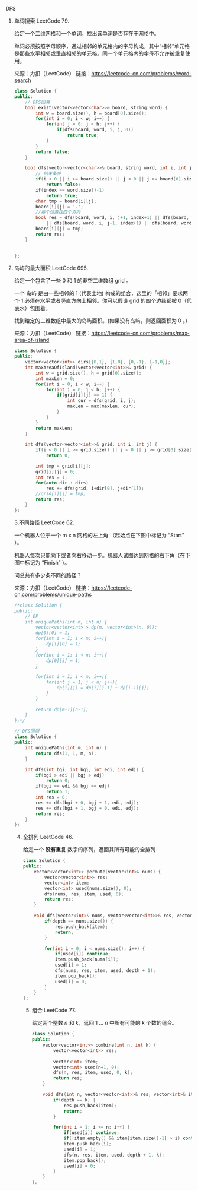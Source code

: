 DFS

1. 单词搜索 LeetCode 79.

   给定一个二维网格和一个单词，找出该单词是否存在于网格中。

   单词必须按照字母顺序，通过相邻的单元格内的字母构成，其中“相邻”单元格是那些水平相邻或垂直相邻的单元格。同一个单元格内的字母不允许被重复使用。

   来源：力扣（LeetCode）
   链接：https://leetcode-cn.com/problems/word-search

   ```c++
   class Solution {
   public:
       // DFS回溯
       bool exist(vector<vector<char>>& board, string word) {
           int w = board.size(), h = board[0].size();
           for(int i = 0; i < w; i++) {
               for(int j = 0; j < h; j++) {
                   if(dfs(board, word, i, j, 0))
                       return true;
               }
           }
           return false;
       }
   
       bool dfs(vector<vector<char>>& board, string word, int i, int j, int index) {
           // 结束条件
           if(i < 0 || i >= board.size() || j < 0 || j >= board[0].size() || board[i][j] != word[index])
               return false;
           if(index == word.size()-1)
               return true;
           char tmp = board[i][j];
           board[i][j] = '.';
           //每个位置找四个方向
           bool res = dfs(board, word, i, j+1, index+1) || dfs(board, word, i+1, j, index+1) 
               || dfs(board, word, i, j-1, index+1) || dfs(board, word, i-1, j, index+1);
           board[i][j] = tmp;
           return res;
       }
   
       
   };
   ```

   

2. 岛屿的最大面积 LeetCode 695.

   给定一个包含了一些 0 和 1 的非空二维数组 grid 。

   一个 岛屿 是由一些相邻的 1 (代表土地) 构成的组合，这里的「相邻」要求两个 1 必须在水平或者竖直方向上相邻。你可以假设 grid 的四个边缘都被 0（代表水）包围着。

   找到给定的二维数组中最大的岛屿面积。(如果没有岛屿，则返回面积为 0 。)

   来源：力扣（LeetCode）
   链接：https://leetcode-cn.com/problems/max-area-of-island

   ```c++
   class Solution {
   public:
       vector<vector<int>> dirs{{0,1}, {1,0}, {0,-1}, {-1,0}};
       int maxAreaOfIsland(vector<vector<int>>& grid) {
           int w = grid.size(), h = grid[0].size();
           int maxLen = 0;
           for(int i = 0; i < w; i++) {
               for(int j = 0; j < h; j++) {
                   if(grid[i][j] == 1) {
                       int cur = dfs(grid, i, j);
                       maxLen = max(maxLen, cur);
                   }  
               }
           }
           return maxLen;
       }
   
       int dfs(vector<vector<int>>& grid, int i, int j) {
           if(i < 0 || i >= grid.size() || j < 0 || j >= grid[0].size() || grid[i][j] == 0)
               return 0;
   
           int tmp = grid[i][j];
           grid[i][j] = 0;
           int res = 1;
           for(auto dir : dirs)
               res += dfs(grid, i+dir[0], j+dir[1]);
           //grid[i][j] = tmp;
           return res;
       }
   };
   ```

   3.不同路径 LeetCode 62.

   一个机器人位于一个 m x n 网格的左上角 （起始点在下图中标记为 “Start” ）。

   机器人每次只能向下或者向右移动一步。机器人试图达到网格的右下角（在下图中标记为 “Finish” ）。

   问总共有多少条不同的路径？

   来源：力扣（LeetCode）
   链接：https://leetcode-cn.com/problems/unique-paths

   ```c++
   /*class Solution {
   public:
       // DP
       int uniquePaths(int m, int n) {
           vector<vector<int> > dp(m, vector<int>(n, 0));
           dp[0][0] = 1;
           for(int i = 1; i < m; i++){
               dp[i][0] = 1;
           }
           for(int i = 1; i < n; i++){
               dp[0][i] = 1;
           }
   
           for(int i = 1; i < m; i++){
               for(int j = 1; j < n; j++){
                   dp[i][j] = dp[i][j-1] + dp[i-1][j];
               }
           }
   
           return dp[m-1][n-1];
       }
   };*/
   
   // DFS回溯
   class Solution {
   public:
       int uniquePaths(int m, int n) {
           return dfs(1, 1, m, n);
       }
   
       int dfs(int bgi, int bgj, int edi, int edj) {
           if(bgi > edi || bgj > edj)
               return 0;
           if(bgi == edi && bgj == edj)
               return 1;
           int res = 0;
           res += dfs(bgi + 0, bgj + 1, edi, edj);
           res += dfs(bgi + 1, bgj + 0, edi, edj);
           return res;
       }
   };
   ```

   4. 全排列 LeetCode 46.

      给定一个 **没有重复** 数字的序列，返回其所有可能的全排列

      ```c++
      class Solution {
      public:
          vector<vector<int>> permute(vector<int>& nums) {
              vector<vector<int>> res;
              vector<int> item;
              vector<int> used(nums.size(), 0);
              dfs(nums, res, item, used, 0);
              return res;
          }
      
          void dfs(vector<int>& nums, vector<vector<int>>& res, vector<int>& item, vector<int>& used, int depth) {
              if(depth == nums.size()) {
                  res.push_back(item);
                  return;
              }
      
              for(int i = 0; i < nums.size(); i++) {
                  if(used[i]) continue;
                  item.push_back(nums[i]);
                  used[i] = 1;
                  dfs(nums, res, item, used, depth + 1);
                  item.pop_back();
                  used[i] = 0;
              }
          }
      };
      ```

      5. 组合 LeetCode 77.

         给定两个整数 *n* 和 *k*，返回 1 ... *n* 中所有可能的 *k* 个数的组合。

         ```c++
         class Solution {
         public:
             vector<vector<int>> combine(int n, int k) {
                 vector<vector<int>> res;
                 
                 vector<int> item;
                 vector<int> used(n+1, 0);
                 dfs(n, res, item, used, 0, k);
                 return res;
             }
         
             void dfs(int n, vector<vector<int>>& res, vector<int>& item, vector<int>& used, int depth, int k) {
                 if(depth == k) {
                     res.push_back(item);
                     return;
                 }
         
                 for(int i = 1; i <= n; i++) {
                     if(used[i]) continue;
                     if(!item.empty() && item[item.size()-1] > i) continue;
                     item.push_back(i);
                     used[i] = 1;
                     dfs(n, res, item, used, depth + 1, k);
                     item.pop_back();
                     used[i] = 0;
                 }
             }
         };
         ```

         